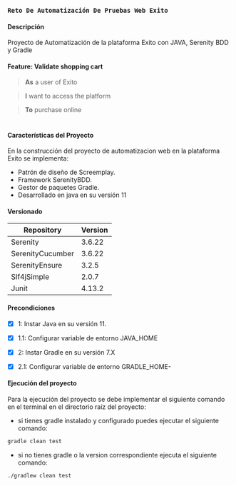 ### `Reto De Automatización De Pruebas Web Exito`

#### Descripción

Proyecto de Automatización de la plataforma Exito con JAVA, Serenity BDD y Gradle

#### Feature: Validate shopping cart

> **As** a user of Exito

> **I** want to access the platform

> **To** purchase online

#

#### Características del Proyecto

En la construcción del proyecto de automatizacion web en la plataforma Exito se implementa:

- Patrón de diseño de Screemplay.
- Framework SerenityBDD.
- Gestor de paquetes Gradle.
- Desarrollado en java en su versión 11

#### Versionado

| Repository       | Version  |
|------------------|----------|
| Serenity         | 3.6.22   |
| SerenityCucumber | 3.6.22   |
| SerenityEnsure   | 3.2.5    |
| Slf4jSimple      | 2.0.7    |
| Junit            | 4.13.2   |

#### Precondiciones

- [x] 1: Instar Java en su versión 11.
- [x] 1.1: Configurar variable de entorno JAVA_HOME
- [x] 2: Instar Gradle en su versión 7.X
- [x] 2.1: Configurar variable de entorno GRADLE_HOME-
 

#### Ejecución del proyecto

Para la ejecución del proyecto se debe implementar el siguiente comando en el terminal en el directorio raíz del
proyecto:

- si tienes gradle instalado y configurado puedes ejecutar el siguiente comando:

```sh
gradle clean test 
```

- si no tienes gradle o la version correspondiente ejecuta el siguiente comando:

```sh
./gradlew clean test 
```